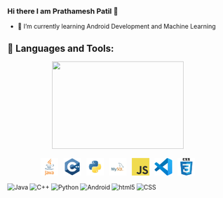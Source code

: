 ### Hi there I am Prathamesh Patil 🤙
- 🔭 I’m currently learning Android Development and Machine Learning

<!--
**Prathamesh2642/Prathamesh2642** is a ✨ _special_ ✨ repository because its `README.md` (this file) appears on your GitHub profile.

Here are some ideas to get you started:

- 🔭 I’m currently working on ...
- 🌱 I’m currently learning ...
- 👯 I’m looking to collaborate on ...
- 🤔 I’m looking for help with ...
- 💬 Ask me about ...
- 📫 How to reach me: ...
- 😄 Pronouns: ...
- ⚡ Fun fact: ...
-->
## 🧰 Languages and Tools:
<div id="header" align="center">
  <img src="https://raw.githubusercontent.com/abhisheknaiidu/abhisheknaiidu/master/code.gif" height="200" width="300"/>
</div>
<p align="center">
<img src="https://raw.githubusercontent.com/github/explore/80688e429a7d4ef2fca1e82350fe8e3517d3494d/topics/java/java.png" alt="c++" height="40" style="vertical-align:top; margin:4px">
<img src="https://raw.githubusercontent.com/github/explore/80688e429a7d4ef2fca1e82350fe8e3517d3494d/topics/cpp/cpp.png" alt="c++" height="40" style="vertical-align:top; margin:4px">
<img src="https://raw.githubusercontent.com/github/explore/80688e429a7d4ef2fca1e82350fe8e3517d3494d/topics/python/python.png" alt="Python" height="40" style="vertical-align:top; margin:4px">
<img src="https://raw.githubusercontent.com/github/explore/80688e429a7d4ef2fca1e82350fe8e3517d3494d/topics/mysql/mysql.png" alt="mysql" height="40" style="vertical-align:top; margin:4px">
<img src="https://raw.githubusercontent.com/github/explore/80688e429a7d4ef2fca1e82350fe8e3517d3494d/topics/javascript/javascript.png" alt="Javascript" height="40" style="vertical-align:top; margin:4px">
<img src="https://raw.githubusercontent.com/github/explore/80688e429a7d4ef2fca1e82350fe8e3517d3494d/topics/visual-studio-code/visual-studio-code.png" alt="VS Code" height="40" style="vertical-align:top; margin:4px">
 <img src="https://raw.githubusercontent.com/github/explore/80688e429a7d4ef2fca1e82350fe8e3517d3494d/topics/css/css.png" alt="Javascript" height="40" style="vertical-align:top; margin:4px">
</p>
<div>
  <img src="https://static.javatpoint.com/core/images/java-logo1.png" alt="Java" height="40" >
  <img src="https://img.icons8.com/fluency/256/c-plus-plus-logo.png" alt="C++" height="40" >
  <img src="https://s3.dualstack.us-east-2.amazonaws.com/pythondotorg-assets/media/community/logos/python-logo-only.png" alt="Python" height="40">
  <img src="https://www.freepnglogos.com/uploads/android-logo-png/android-logo-transparent-png-svg-vector-2.png" alt="Android" height="40" >
  <img src="https://img.icons8.com/color/1x/html-5.png" alt="html5" height="40" >
  <img src="https://cdn.iconscout.com/icon/free/png-512/css-131-722685.png" alt="CSS" height="40" >

